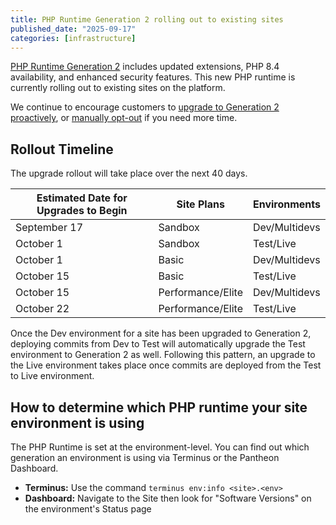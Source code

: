```yaml
---
title: PHP Runtime Generation 2 rolling out to existing sites
published_date: "2025-09-17"
categories: [infrastructure]
---
```


[PHP Runtime Generation 2](/php-runtime-generation-2) includes updated extensions, PHP 8.4 availability, and enhanced security features. This new PHP runtime is currently rolling out to existing sites on the platform.

We continue to encourage customers to [upgrade to Generation 2 proactively](/php-runtime-generation-2#how-to-opt-in), or [manually opt-out](/php-runtime-generation-2#q-how-do-i-opt-out-of-the-upcoming-platform-rollout) if you need more time.

## Rollout Timeline

The upgrade rollout will take place over the next 40 days.

| Estimated Date for Upgrades to Begin | Site Plans | Environments |
|-----------|------------------|--------------|
| September 17 | Sandbox | Dev/Multidevs |
| October 1 | Sandbox | Test/Live |
| October 1 | Basic | Dev/Multidevs |
| October 15 | Basic | Test/Live |
| October 15 | Performance/Elite | Dev/Multidevs |
| October 22 | Performance/Elite | Test/Live |

<Alert type="info" title="Deploying code will upgrade test/live environments">

Once the Dev environment for a site has been upgraded to Generation 2, deploying commits from Dev to Test will automatically upgrade the Test environment to Generation 2 as well. Following this pattern, an upgrade to the Live environment takes place once commits are deployed from the Test to Live environment.

</Alert>

## How to determine which PHP runtime your site environment is using

The PHP Runtime is set at the environment-level. You can find out which generation an environment is using via Terminus or the Pantheon Dashboard.

* **Terminus:** Use the command `terminus env:info <site>.<env>`
* **Dashboard:** Navigate to the Site then look for "Software Versions" on the environment's Status page
